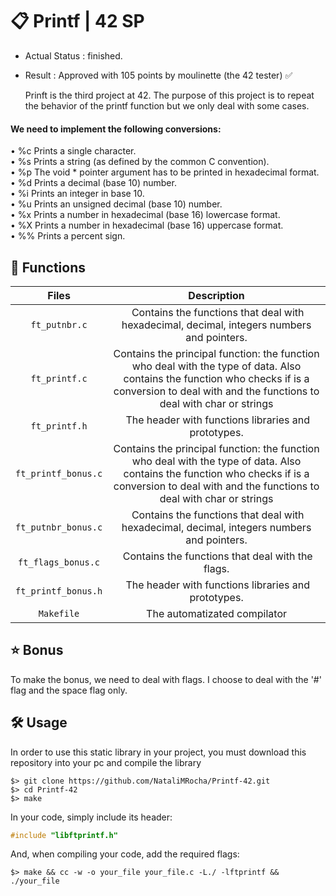 # :clipboard: Printf | 42 SP
- Actual Status : finished.
- Result        : Approved with 105 points by moulinette (the 42 tester) ✅
  
  Prinft is the third project at 42.
The purpose of this project is to repeat the behavior of the printf function but we only deal with some cases.

#### We need to implement the following conversions:

• %c Prints a single character.  
• %s Prints a string (as defined by the common C convention).  
• %p The void * pointer argument has to be printed in hexadecimal format.  
• %d Prints a decimal (base 10) number.  
• %i Prints an integer in base 10.  
• %u Prints an unsigned decimal (base 10) number.  
• %x Prints a number in hexadecimal (base 16) lowercase format.  
• %X Prints a number in hexadecimal (base 16) uppercase format.  
• %% Prints a percent sign.  

## 📝 Functions

| Files | Description |
| :------: | :---------: |
| ``ft_putnbr.c`` | Contains the functions that deal with hexadecimal, decimal, integers numbers and pointers. |
| ``ft_printf.c`` | Contains the principal function: the function who deal with the type of data. Also contains the function who checks if is a conversion to deal with and the functions to deal with char or strings|
| ``ft_printf.h`` | The header with functions libraries and prototypes. |
| ``ft_printf_bonus.c`` | Contains the principal function: the function who deal with the type of data. Also contains the function who checks if is a conversion to deal with and the functions to deal with char or strings|
| ``ft_putnbr_bonus.c`` | Contains the functions that deal with hexadecimal, decimal, integers numbers and pointers. |
| ``ft_flags_bonus.c`` | Contains the functions that deal with the flags. |
| ``ft_printf_bonus.h`` | The header with functions libraries and prototypes. |
| ``Makefile`` | The automatizated compilator|

## :star: Bonus
To make the bonus, we need to deal with flags.
I choose to deal with the '#' flag and the space flag only.

## 🛠️ Usage

In order to use this static library in your project, you must download this repository into your pc and compile the library

``` shell
$> git clone https://github.com/NataliMRocha/Printf-42.git
$> cd Printf-42
$> make
```

In your code, simply include its header:

``` C
#include "libftprintf.h"
```
And, when compiling your code, add the required flags:

``` shell
$> make && cc -w -o your_file your_file.c -L./ -lftprintf && ./your_file
```
